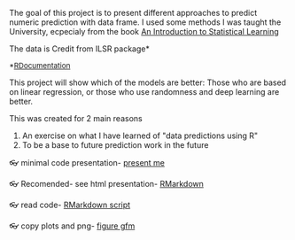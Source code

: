The goal of this project is  to present different approaches to predict numeric prediction with data frame.
I used some methods I was taught the University, ecpecialy from the book [An Introduction to Statistical Learning](https://www.statlearning.com/)

The data is Credit from ILSR package* 

 <font size="2"> *[RDocumentation](https://www.rdocumentation.org/packages/ISLR/versions/1.2/topics/Credit)</font>

This project will show which of the models are better: Those who are based on linear regression,
or those who use randomness and deep learning are better.

This was created for 2 main reasons
1. An exercise on what I have learned of "data predictions using R"
2. To be a base to future prediction work in the future

👓 minimal code presentation- [present me](https://github.com/YoniGR94/my_credit_model_selection/blob/main/presentme.md)

👓 Recomended- see html presentation- [RMarkdown](https://github.com/YoniGR94/my_credit_model_selection/blob/main/Credit_my_deap_learnn_markdown.md)

👓 read code- [RMarkdown script](https://github.com/YoniGR94/my_credit_model_selection/blob/main/Credit_my_deap_learnn_markdown.Rmd)

👓 copy plots and png- [figure gfm](https://github.com/YoniGR94/my_credit_model_selection/tree/main/Credit_my_deap_learnn_markdown_files/figure-gfm)
